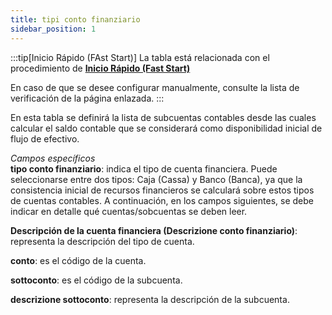 ```yaml
---
title: tipi conto finanziario
sidebar_position: 1
---
```


:::tip[Inicio Rápido (FAst Start)]
La tabla está relacionada con el procedimiento de [**Inicio Rápido (Fast Start)**](/docs/guide/fast-start)

En caso de que se desee configurar manualmente, consulte la lista de verificación de la página enlazada.
:::

En esta tabla se definirá la lista de subcuentas contables desde las cuales calcular el saldo contable que se considerará como disponibilidad inicial de flujo de efectivo.

*Campos específicos*  
**tipo conto finanziario**: indica el tipo de cuenta financiera. Puede seleccionarse entre dos tipos: Caja (Cassa) y Banco (Banca), ya que la consistencia inicial de recursos financieros se calculará sobre estos tipos de cuentas contables. A continuación, en los campos siguientes, se debe indicar en detalle qué cuentas/sobcuentas se deben leer.  

**Descripción de la cuenta financiera (Descrizione conto finanziario)**: representa la descripción del tipo de cuenta.

**conto**: es el código de la cuenta.

**sottoconto**: es el código de la subcuenta.

**descrizione sottoconto**: representa la descripción de la subcuenta.